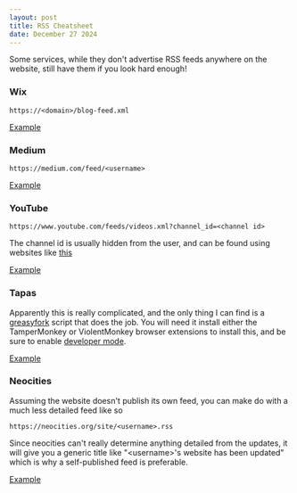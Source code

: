 ```yaml
---
layout: post
title: RSS Cheatsheet
date: December 27 2024
---
```


Some services, while they don't advertise RSS feeds anywhere on the website, still have them if you look hard enough!

### Wix

```https://<domain>/blog-feed.xml```

[Example](https://www.wix.com/blog/blog-feed.xml)

### Medium

```https://medium.com/feed/<username>```

[Example](https://medium.com/feed/wix-engineering)

### YouTube

```https://www.youtube.com/feeds/videos.xml?channel_id=<channel id>```

The channel id is usually hidden from the user, and can be found using websites like [this](https://ytlarge.com/youtube/channel-id-finder/)

[Example](https://www.youtube.com/feeds/videos.xml?channel_id=UCX6OQ3DkcsbYNE6H8uQQuVA)

### Tapas

Apparently this is really complicated, and the only thing I can find is a [greasyfork](https://greasyfork.org/en/scripts/405379-tapas-io-rss-button/code) script that does the job. You will need it install either the TamperMonkey or ViolentMonkey browser extensions to install this, and be sure to enable [developer mode](https://www.tampermonkey.net/faq.php#Q209).

[Example](https://tapas.io/rss/series/281869)

### Neocities

Assuming the website doesn't publish its own feed, you can make do with a much less detailed feed like so

```https://neocities.org/site/<username>.rss```

Since neocities can't really determine anything detailed from the updates, it will give you a generic title like "\<username\>'s website has been updated" which is why a self-published feed is preferable.

[Example](https://neocities.org/site/uoftwebloggingclub.rss)